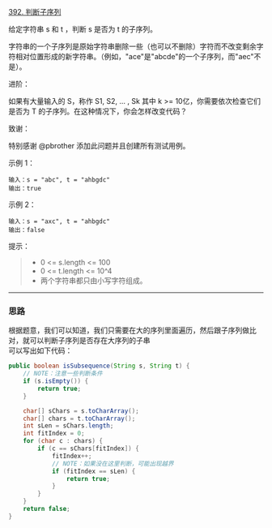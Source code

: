 [392. 判断子序列](https://leetcode.cn/problems/is-subsequence/)

给定字符串 s 和 t ，判断 s 是否为 t 的子序列。

字符串的一个子序列是原始字符串删除一些（也可以不删除）字符而不改变剩余字符相对位置形成的新字符串。（例如，"ace"是"abcde"的一个子序列，而"aec"不是）。

进阶：

如果有大量输入的 S，称作 S1, S2, ... , Sk 其中 k >= 10亿，你需要依次检查它们是否为 T 的子序列。在这种情况下，你会怎样改变代码？

致谢：

特别感谢 @pbrother 添加此问题并且创建所有测试用例。



示例 1：
```
输入：s = "abc", t = "ahbgdc"
输出：true
```
示例 2：
```
输入：s = "axc", t = "ahbgdc"
输出：false
```

提示：

>- 0 <= s.length <= 100
>- 0 <= t.length <= 10^4
>- 两个字符串都只由小写字符组成。

<hr/>

### 思路
根据题意，我们可以知道，我们只需要在大的序列里面遍历，然后跟子序列做比对，就可以判断子序列是否存在大序列的子串  
可以写出如下代码：
```java
public boolean isSubsequence(String s, String t) {
    // NOTE：注意一些判断条件
    if (s.isEmpty()) {
        return true;
    }

    char[] sChars = s.toCharArray();
    char[] chars = t.toCharArray();
    int sLen = sChars.length;
    int fitIndex = 0;
    for (char c : chars) {
        if (c == sChars[fitIndex]) {
            fitIndex++;
            // NOTE：如果没在这里判断，可能出现越界
            if (fitIndex == sLen) {
                return true;
            }
        }
    }
    return false;
}
```